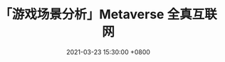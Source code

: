 ---
title: 「游戏场景分析」Metaverse 全真互联网
date: 2021-03-23 15:30:00 +0800
categories: [游戏行业, 场景分析]
tags: [analyze]     # TAG names should always be lowercase
---